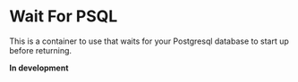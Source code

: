 # Wait For PSQL

This is a container to use that waits for your Postgresql database to start up before returning.

**In development**